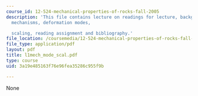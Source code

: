 ```yaml
---
course_id: 12-524-mechanical-properties-of-rocks-fall-2005
description: 'This file contains lecture on readings for lecture, background, deformation
  mechanisms, deformation modes,

  scaling, reading assignment and bibliography.'
file_location: /coursemedia/12-524-mechanical-properties-of-rocks-fall-2005/3a19e485163f76e96fea35286c955f9b_l1mech_mode_scal.pdf
file_type: application/pdf
layout: pdf
title: l1mech_mode_scal.pdf
type: course
uid: 3a19e485163f76e96fea35286c955f9b

---
```

None